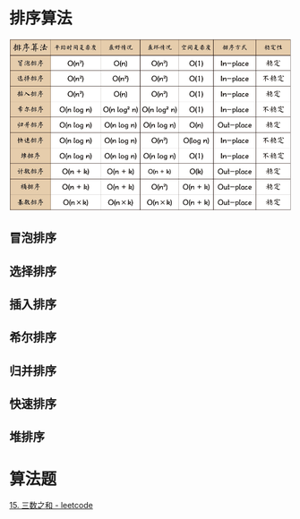 # 排序算法

![sort](../../assets/img/sort.png)

## 冒泡排序

## 选择排序

## 插入排序

## 希尔排序

## 归并排序

## 快速排序

## 堆排序

# 算法题

[15. 三数之和 - leetcode](https://leetcode.cn/problems/3sum/)